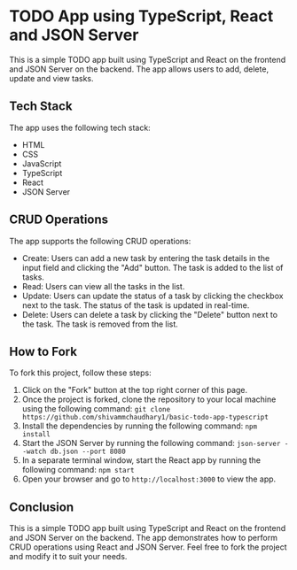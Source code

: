 # TODO App using TypeScript, React and JSON Server

This is a simple TODO app built using TypeScript and React on the frontend and JSON Server on the backend. The app allows users to add, delete, update and view tasks.

## Tech Stack
The app uses the following tech stack:

- HTML
- CSS
- JavaScript
- TypeScript
- React
- JSON Server

## CRUD Operations
The app supports the following CRUD operations:

- Create: Users can add a new task by entering the task details in the input field and clicking the "Add" button. The task is added to the list of tasks.
- Read: Users can view all the tasks in the list.
- Update: Users can update the status of a task by clicking the checkbox next to the task. The status of the task is updated in real-time.
- Delete: Users can delete a task by clicking the "Delete" button next to the task. The task is removed from the list.

## How to Fork
To fork this project, follow these steps:

1. Click on the "Fork" button at the top right corner of this page.
2. Once the project is forked, clone the repository to your local machine using the following command: ```git clone https://github.com/shivammchaudhary1/basic-todo-app-typescript```
3. Install the dependencies by running the following command: ```npm install```
4. Start the JSON Server by running the following command: ```json-server --watch db.json --port 8080```
5. In a separate terminal window, start the React app by running the following command: ```npm start```
6. Open your browser and go to `http://localhost:3000` to view the app.

## Conclusion
This is a simple TODO app built using TypeScript and React on the frontend and JSON Server on the backend. The app demonstrates how to perform CRUD operations using React and JSON Server. Feel free to fork the project and modify it to suit your needs.
